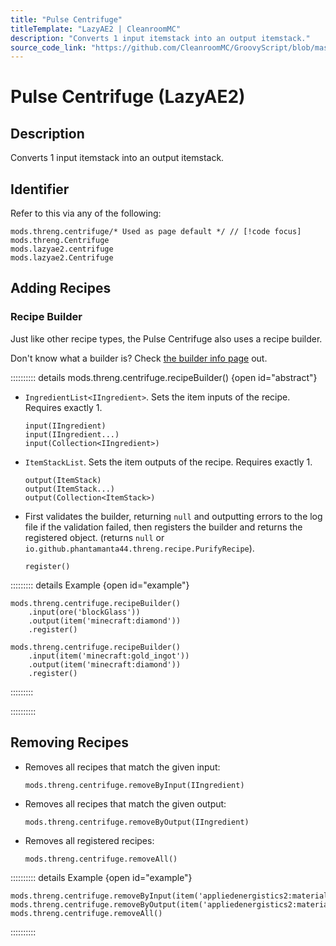 ```yaml
---
title: "Pulse Centrifuge"
titleTemplate: "LazyAE2 | CleanroomMC"
description: "Converts 1 input itemstack into an output itemstack."
source_code_link: "https://github.com/CleanroomMC/GroovyScript/blob/master/src/main/java/com/cleanroommc/groovyscript/compat/mods/lazyae2/Centrifuge.java"
---
```


# Pulse Centrifuge (LazyAE2)

## Description

Converts 1 input itemstack into an output itemstack.

## Identifier

Refer to this via any of the following:

```groovy:no-line-numbers {1}
mods.threng.centrifuge/* Used as page default */ // [!code focus]
mods.threng.Centrifuge
mods.lazyae2.centrifuge
mods.lazyae2.Centrifuge
```


## Adding Recipes

### Recipe Builder

Just like other recipe types, the Pulse Centrifuge also uses a recipe builder.

Don't know what a builder is? Check [the builder info page](../../groovy/builder.md) out.

:::::::::: details mods.threng.centrifuge.recipeBuilder() {open id="abstract"}
- `IngredientList<IIngredient>`. Sets the item inputs of the recipe. Requires exactly 1.

    ```groovy:no-line-numbers
    input(IIngredient)
    input(IIngredient...)
    input(Collection<IIngredient>)
    ```

- `ItemStackList`. Sets the item outputs of the recipe. Requires exactly 1.

    ```groovy:no-line-numbers
    output(ItemStack)
    output(ItemStack...)
    output(Collection<ItemStack>)
    ```

- First validates the builder, returning `null` and outputting errors to the log file if the validation failed, then registers the builder and returns the registered object. (returns `null` or `io.github.phantamanta44.threng.recipe.PurifyRecipe`).

    ```groovy:no-line-numbers
    register()
    ```

::::::::: details Example {open id="example"}
```groovy:no-line-numbers
mods.threng.centrifuge.recipeBuilder()
    .input(ore('blockGlass'))
    .output(item('minecraft:diamond'))
    .register()

mods.threng.centrifuge.recipeBuilder()
    .input(item('minecraft:gold_ingot'))
    .output(item('minecraft:diamond'))
    .register()
```

:::::::::

::::::::::

## Removing Recipes

- Removes all recipes that match the given input:

    ```groovy:no-line-numbers
    mods.threng.centrifuge.removeByInput(IIngredient)
    ```

- Removes all recipes that match the given output:

    ```groovy:no-line-numbers
    mods.threng.centrifuge.removeByOutput(IIngredient)
    ```

- Removes all registered recipes:

    ```groovy:no-line-numbers
    mods.threng.centrifuge.removeAll()
    ```

:::::::::: details Example {open id="example"}
```groovy:no-line-numbers
mods.threng.centrifuge.removeByInput(item('appliedenergistics2:material'))
mods.threng.centrifuge.removeByOutput(item('appliedenergistics2:material:4'))
mods.threng.centrifuge.removeAll()
```

::::::::::
